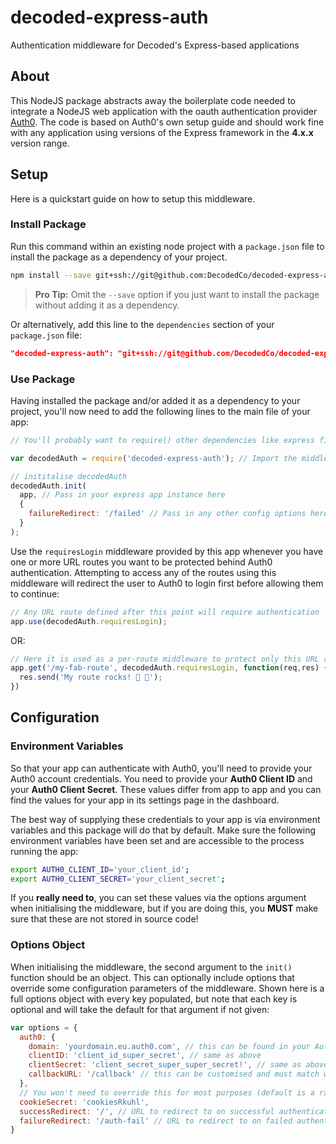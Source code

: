 # decoded-express-auth
Authentication middleware for Decoded's Express-based applications

## About
This NodeJS package abstracts away the boilerplate code needed to integrate a NodeJS web application with the oauth authentication provider [Auth0](https://auth0.com/).
The code is based on Auth0's own setup guide and should work fine with any application using versions of the Express framework in the **4.x.x** version range.

## Setup
Here is a quickstart guide on how to setup this middleware.

### Install Package

Run this command within an existing node project with a `package.json` file to install the package as a dependency of your project.

```sh
npm install --save git+ssh://git@github.com:DecodedCo/decoded-express-auth.git
```

> **Pro Tip:** Omit the `--save` option if you just want to install the package without adding it as a dependency.

Or alternatively, add this line to the `dependencies` section of your `package.json` file:

```json
"decoded-express-auth": "git+ssh://git@github.com/DecodedCo/decoded-express-auth.git#develop"
```

### Use Package

Having installed the package and/or added it as a dependency to your project, you'll now need to add the following lines to the main file of your app:

```js
// You'll probably want to require() other dependencies like express first, above this line...

var decodedAuth = require('decoded-express-auth'); // Import the middleware library

// inititalise decodedAuth
decodedAuth.init(
  app, // Pass in your express app instance here
  {
    failureRedirect: '/failed' // Pass in any other config options here, these are explained below
  }
);
```

Use the `requiresLogin` middleware provided by this app whenever you have one or more URL routes you want to be protected behind Auth0 authentication. Attempting to access any of the routes using this middleware will redirect the user to Auth0 to login first before allowing them to continue:

```js
// Any URL route defined after this point will require authentication
app.use(decodedAuth.requiresLogin);
```

OR:

```js
// Here it is used as a per-route middleware to protect only this URL route
app.get('/my-fab-route', decodedAuth.requiresLogin, function(req,res) {
  res.send('My route rocks! 🐸 💜');
})
```

## Configuration

### Environment Variables

So that your app can authenticate with Auth0, you'll need to provide your Auth0 account credentials. You need to provide your **Auth0 Client ID** and your **Auth0 Client Secret**. These values differ from app to app and you can find the values for your app in its settings page in the dashboard.

The best way of supplying these credentials to your app is via environment variables and this package will do that by default. Make sure the following environment variables have been set and are accessible to the process running the app:

```sh
export AUTH0_CLIENT_ID='your_client_id';
export AUTH0_CLIENT_SECRET='your_client_secret';
```

If you **really need to**, you can set these values via the options argument when initialising the middleware, but if you are doing this, you **MUST** make sure that these are not stored in source code!

### Options Object

When initialising the middleware, the second argument to the `init()` function should be an object. This can optionally include options that override some configuration parameters of the middleware. Shown here is a full options object with every key populated, but note that each key is optional and will take the default for that argument if not given:

```js
var options = {
  auth0: {
    domain: 'yourdomain.eu.auth0.com', // this can be found in your Auth0 dashboard/app config
    clientID: 'client_id_super_secret', // same as above
    clientSecret: 'client_secret_super_super_secret!', // same as above
    callbackURL: '/callback' // this can be customised and must match what is set in Auth0
  },
  // You won't need to override this for most purposes (default is a random uuid)
  cookieSecret: 'cookiesRkuhl',
  successRedirect: '/', // URL to redirect to on successful authentication
  failureRedirect: '/auth-fail' // URL to redirect to on failed authentication
}
```

